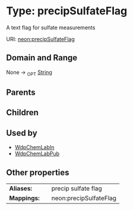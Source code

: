 
# Type: precipSulfateFlag


A text flag for sulfate measurements

URI: [neon:precipSulfateFlag](https://data.neonscience.org/precipSulfateFlag)


## Domain and Range

None ->  <sub>OPT</sub> [String](types/String.md)

## Parents


## Children


## Used by

 * [WdpChemLabIn](WdpChemLabIn.md)
 * [WdpChemLabPub](WdpChemLabPub.md)

## Other properties

|  |  |  |
| --- | --- | --- |
| **Aliases:** | | precip sulfate flag |
| **Mappings:** | | neon:precipSulfateFlag |

